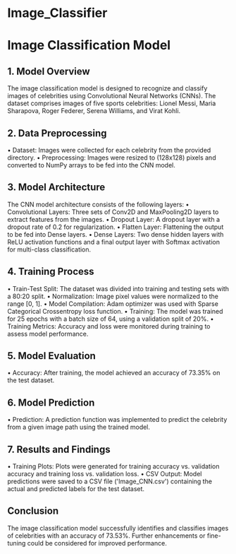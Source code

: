 # Image_Classifier
# Image Classification Model
## 1. Model Overview
The image classification model is designed to recognize and classify images of
celebrities using Convolutional Neural Networks (CNNs). The dataset comprises
images of five sports celebrities: Lionel Messi, Maria Sharapova, Roger Federer,
Serena Williams, and Virat Kohli.
## 2. Data Preprocessing
• Dataset: Images were collected for each celebrity from the provided directory.
• Preprocessing: Images were resized to (128x128) pixels and converted to
NumPy arrays to be fed into the CNN model.
## 3. Model Architecture
The CNN model architecture consists of the following layers:
• Convolutional Layers: Three sets of Conv2D and MaxPooling2D layers to
extract features from the images.
• Dropout Layer: A dropout layer with a dropout rate of 0.2 for regularization.
• Flatten Layer: Flattening the output to be fed into Dense layers.
• Dense Layers: Two dense hidden layers with ReLU activation functions and a
final output layer with Softmax activation for multi-class classification.
## 4. Training Process
• Train-Test Split: The dataset was divided into training and testing sets with a
80:20 split.
• Normalization: Image pixel values were normalized to the range [0, 1].
• Model Compilation: Adam optimizer was used with Sparse Categorical
Crossentropy loss function.
• Training: The model was trained for 25 epochs with a batch size of 64, using a
validation split of 20%.
• Training Metrics: Accuracy and loss were monitored during training to assess
model performance.
## 5. Model Evaluation
• Accuracy: After training, the model achieved an accuracy of 73.35% on the test
dataset.
## 6. Model Prediction
• Prediction: A prediction function was implemented to predict the celebrity
from a given image path using the trained model.
## 7. Results and Findings
• Training Plots: Plots were generated for training accuracy vs. validation
accuracy and training loss vs. validation loss.
• CSV Output: Model predictions were saved to a CSV file ('Image_CNN.csv')
containing the actual and predicted labels for the test dataset.
## Conclusion
The image classification model successfully identifies and classifies images of
celebrities with an accuracy of 73.53%. Further enhancements or fine-tuning could be
considered for improved performance.
